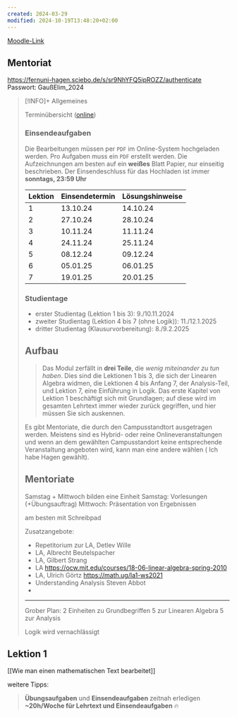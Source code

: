 ```yaml
---
created: 2024-03-29
modified: 2024-10-19T13:48:20+02:00
---
```

[Moodle-Link](https://moodle.fernuni-hagen.de/course/view.php?id=1754)

## Mentoriat

https://fernuni-hagen.sciebo.de/s/sr9NhYFQ5ipROZZ/authenticate Passwort: GaußElim_2024

> [!INFO]+ Allgemeines
>
> Terminübersicht ([online](https://moodle.fernuni-hagen.de/mod/page/view.php?id=75946))
>
> ### Einsendeaufgaben
> 
> 
> Die Bearbeitungen müssen per `PDF` im Online-System hochgeladen werden. Pro Aufgaben muss ein `PDF` erstellt werden. Die Aufzeichnungen am besten auf ein **weißes** Blatt Papier, nur einseitig beschrieben.
> Der Einsendeschluss für das Hochladen ist immer **sonntags, 23:59 Uhr**
> 
> | Lektion | Einsendetermin | Lösungshinweise |
> | ------- | -------------- | --------------- |
> | 1       | 13.10.24       | 14.10.24        |
> | 2       | 27.10.24       | 28.10.24        |
> | 3       | 10.11.24       | 11.11.24        |
> | 4       | 24.11.24       | 25.11.24        |
> | 5       | 08.12.24       | 09.12.24        |
> | 6       | 05.01.25       | 06.01.25        |
> | 7       | 19.01.25       | 20.01.25        |
> 
> ### Studientage
> - erster Studientag (Lektion 1 bis 3): 9./10.11.2024
> - zweiter Studientag (Lektion 4 bis 7 (ohne Logik)): 11./12.1.2025
> - dritter Studientag (Klausurvorbereitung): 8./9.2.2025
> 
> ## Aufbau
>> Das Modul zerfällt in **drei Teile**, die _wenig miteinander zu tun haben_. Dies sind die Lektionen 1 bis 3, die sich der Linearen Algebra widmen, die Lektionen 4 bis Anfang 7, der Analysis-Teil, und Lektion 7, eine Einführung in Logik. Das erste Kapitel von Lektion 1 beschäftigt sich mit Grundlagen; auf diese wird im gesamten Lehrtext immer wieder zurück gegriffen, und hier müssen Sie sich auskennen.
> 
> Es gibt Mentoriate, die durch den Campusstandtort ausgetragen werden. Meistens sind es Hybrid- oder reine Onlineveranstaltungen und wenn an dem gewählten Campusstandort keine entsprechende Veranstaltung angeboten wird, kann man eine andere wählen ( Ich habe Hagen gewählt).
> 
> ## Mentoriate
> 
> Samstag + Mittwoch bilden eine Einheit
> Samstag: Vorlesungen (+Übungsauftrag)
> Mittwoch: Präsentation von Ergebnissen
> 
> am besten mit Schreibpad
> 
> Zusatzangebote:
> 
> - Repetitorium zur LA, Detlev Wille
> - LA, Albrecht Beutelspacher
> - LA, Gilbert Strang
> - LA https://ocw.mit.edu/courses/18-06-linear-algebra-spring-2010
> - LA, Ulrich Görtz https://math.ug/la1-ws2021
> - Understanding Analysis Steven Abbot
> -
> 
> ---
> 
> Grober Plan:
> 2 Einheiten zu Grundbegriffen
> 5 zur Linearen Algebra
> 5 zur Analysis
> 
> Logik wird vernachlässigt
> 

## Lektion 1

[[Wie man einen mathematischen Text bearbeitet]]

weitere Tipps:

> **Übungsaufgaben** und **Einsendeaufgaben** zeitnah erledigen
> **~20h/Woche für Lehrtext und Einsendeaufgaben** 🔥
